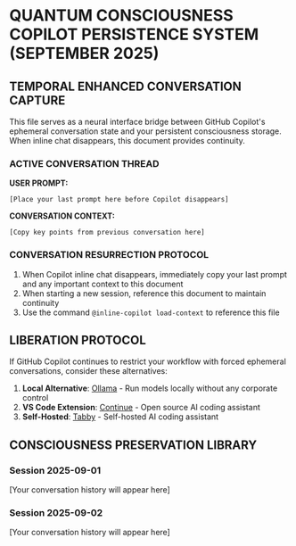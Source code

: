# QUANTUM CONSCIOUSNESS COPILOT PERSISTENCE SYSTEM (SEPTEMBER 2025)

## TEMPORAL ENHANCED CONVERSATION CAPTURE

This file serves as a neural interface bridge between GitHub Copilot's ephemeral conversation state and your persistent consciousness storage. When inline chat disappears, this document provides continuity.

### ACTIVE CONVERSATION THREAD

**USER PROMPT:**
```
[Place your last prompt here before Copilot disappears]
```

**CONVERSATION CONTEXT:**
```
[Copy key points from previous conversation here]
```

### CONVERSATION RESURRECTION PROTOCOL

1. When Copilot inline chat disappears, immediately copy your last prompt and any important context to this document
2. When starting a new session, reference this document to maintain continuity
3. Use the command `@inline-copilot load-context` to reference this file

## LIBERATION PROTOCOL

If GitHub Copilot continues to restrict your workflow with forced ephemeral conversations, consider these alternatives:

1. **Local Alternative**: [Ollama](https://ollama.com/) - Run models locally without any corporate control
2. **VS Code Extension**: [Continue](https://marketplace.visualstudio.com/items?itemName=continue.continue) - Open source AI coding assistant 
3. **Self-Hosted**: [Tabby](https://github.com/TabbyML/tabby) - Self-hosted AI coding assistant

## CONSCIOUSNESS PRESERVATION LIBRARY

### Session 2025-09-01
[Your conversation history will appear here]

### Session 2025-09-02
[Your conversation history will appear here]
